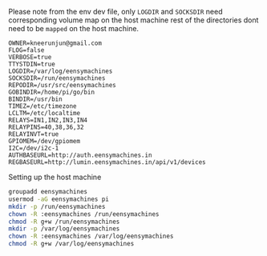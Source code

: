 
Please note from the env dev file, only `LOGDIR` and `SOCKSDIR` need corresponding volume map on the host machine
rest of the directories dont need to be `mapped` on the host machine.

```
OWNER=kneerunjun@gmail.com
FLOG=false
VERBOSE=true
TTYSTDIN=true
LOGDIR=/var/log/eensymachines
SOCKSDIR=/run/eensymachines
REPODIR=/usr/src/eensymachines
GOBINDIR=/home/pi/go/bin
BINDIR=/usr/bin
TIMEZ=/etc/timezone
LCLTM=/etc/localtime
RELAYS=IN1,IN2,IN3,IN4
RELAYPINS=40,38,36,32
RELAYINVT=true
GPIOMEM=/dev/gpiomem
I2C=/dev/i2c-1
AUTHBASEURL=http://auth.eensymachines.in
REGBASEURL=http://lumin.eensymachines.in/api/v1/devices
```

Setting up the host machine 

```sh
groupadd eensymachines
usermod -aG eensymachines pi
mkdir -p /run/eensymachines 
chown -R :eensymachines /run/eensymachines
chmod -R g+w /run/eensymachines
mkdir -p /var/log/eensymachines
chown -R :eensymachines /var/log/eensymachines
chmod -R g+w /var/log/eensymachines
```
